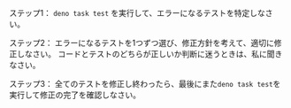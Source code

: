 ステップ1： `deno task test` を実行して、エラーになるテストを特定しなさい。

ステップ2：
エラーになるテストを1つずつ選び、修正方針を考えて、適切に修正しなさい。
コードとテストのどちらが正しいか判断に迷うときは、私に聞きなさい。

ステップ3：
全てのテストを修正し終わったら、最後にまた`deno task test`を実行して修正の完了を確認しなさい。
